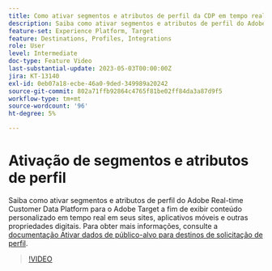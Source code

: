 ```yaml
---
title: Como ativar segmentos e atributos de perfil da CDP em tempo real do Adobe para o Adobe Target?
description: Saiba como ativar segmentos e atributos de perfil do Adobe Real-time Customer Data Platform para o Adobe Target a fim de exibir conteúdo personalizado em tempo real em seus sites, aplicativos móveis e outras propriedades digitais.
feature-set: Experience Platform, Target
feature: Destinations, Profiles, Integrations
role: User
level: Intermediate
doc-type: Feature Video
last-substantial-update: 2023-05-03T00:00:00Z
jira: KT-13140
exl-id: 0eb07a18-ecbe-46a0-9ded-349989a20242
source-git-commit: 802a71ffb92864c4765f81be02ff84da3a87d9f5
workflow-type: tm+mt
source-wordcount: '96'
ht-degree: 5%

---
```


# Ativação de segmentos e atributos de perfil

Saiba como ativar segmentos e atributos de perfil do Adobe Real-time Customer Data Platform para o Adobe Target a fim de exibir conteúdo personalizado em tempo real em seus sites, aplicativos móveis e outras propriedades digitais. Para obter mais informações, consulte a [documentação Ativar dados de público-alvo para destinos de solicitação de perfil](https://experienceleague.adobe.com/docs/experience-platform/destinations/ui/activate/activate-profile-request-destinations.html).

>[!VIDEO](https://video.tv.adobe.com/v/3419036/?learn=on)
